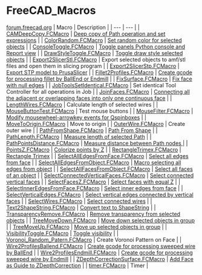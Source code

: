 # FreeCAD_Macros
[forum.freecad.org](https://forum.freecad.org/search.php?keywords=macro&author=tarman3&sf=firstpost&sr=topics)
| Macro | Description |
| --- | --- |
| [CAMDeepCopy.FCMacro](https://github.com/tarman3/FreeCAD_Macros/blob/main/CAMDeepCopy.FCMacro) | [Deep copy of Path operation and set expressions](https://forum.freecad.org/viewtopic.php?t=97562) |
| [ColorRandom.FCMacro](https://github.com/tarman3/FreeCAD_Macros/blob/main/ColorRandom.FCMacro) | [Set random color for selected objects](https://forum.freecad.org/viewtopic.php?t=93991) |
| [ConsoleToggle.FCMacro](https://github.com/tarman3/FreeCAD_Macros/blob/main/ConsoleToggle.FCMacro) | [Toggle panels Python console and Report view](https://forum.freecad.org/viewtopic.php?t=94589) |
| [DrawStyleToggle.FCMacro](https://github.com/tarman3/FreeCAD_Macros/blob/main/DrawStyleToggle.FCMacro) | [Toggle draw style selected objects](https://forum.freecad.org/viewtopic.php?t=94590) |
| [Export2SlicerStl.FCMacro](https://github.com/tarman3/FreeCAD_Macros/blob/main/Export2SlicerStl.FCMacro) | Export selected objects to amf/stl files and open them in slicing program |
| [Export2SlicerStp.FCMacro](https://github.com/tarman3/FreeCAD_Macros/blob/main/Export2SlicerStp.FCMacro) | [Export STP model to PrusaSlicer](https://forum.freecad.org/viewtopic.php?t=95867) |
| [Fillet2Profiles.FCMacro](https://github.com/tarman3/FreeCAD_Macros/blob/main/Fillet2Profiles.FCMacro) | [Create gcode for processing fillet by BallEnd or Endmill](https://forum.freecad.org/viewtopic.php?t=94642) |
| [FixSurface.FCMacro](https://github.com/tarman3/FreeCAD_Macros/blob/main/FixSurface.FCMacro) | [Fix face with null edges](https://forum.freecad.org/viewtopic.php?t=96148) |
| [JobToolsSetIdentical.FCMacro](https://github.com/tarman3/FreeCAD_Macros/blob/main/JobToolsSetIdentical.FCMacro) | Set identical Tool Controller for all operations in Job |
| [JoinFaces.FCMacro](https://github.com/tarman3/FreeCAD_Macros/blob/main/JoinFaces.FCMacro) | [Connecting all the adjacent or overlapping faces into only one continuous face](https://www.patreon.com/collection/657672) |
| [LengthWires.FCMacro](https://github.com/tarman3/FreeCAD_Macros/blob/main/LengthWires.FCMacro) | Calculate length of selected wires |
| [MouseButtonTest.FCMacro](https://github.com/tarman3/FreeCAD_Macros/blob/main/MouseButtonTest.FCMacro) | Test mouse buttons |
| [MouseFilter.FCMacro](https://github.com/tarman3/FreeCAD_Macros/blob/main/MouseFilter.FCMacro) | [Modify mousewheel-arrowkey events for Qspinboxes](https://forum.freecad.org/viewtopic.php?t=92512) |
| [MoveToOrigin.FCMacro](https://github.com/tarman3/FreeCAD_Macros/blob/main/MoveToOrigin.FCMacro) | Move to origin |
| [OuterWire.FCMacro](https://github.com/tarman3/FreeCAD_Macros/blob/main/OuterWire.FCMacro) | Create outer wire |
| [PathFromShape.FCMacro](https://github.com/tarman3/FreeCAD_Macros/blob/main/PathFromShape.FCMacro) | [Path From Shape](https://forum.freecad.org/viewtopic.php?t=93896) |
| [PathLength.FCMacro](https://github.com/tarman3/FreeCAD_Macros/blob/main/PathLength.FCMacro) | [Measure length of selected Path](https://forum.freecad.org/viewtopic.php?t=98509) |
| [PathPointsDistance.FCMacro](https://github.com/tarman3/FreeCAD_Macros/blob/main/PathPointsDistance.FCMacro) | [Measure distance between Path nodes ](https://forum.freecad.org/viewtopic.php?t=97759) |
| [PointsZ.FCMacro](https://github.com/tarman3/FreeCAD_Macros/blob/main/PointsZ.FCMacro) | [Colorize points by Z](https://forum.freecad.org/viewtopic.php?t=94278) |
| [RectangleTrimex.FCMacro](https://github.com/tarman3/FreeCAD_Macros/blob/main/RectangleTrimex.FCMacro) | [Rectangle Trimex](https://forum.freecad.org/viewtopic.php?t=94761) |
| [SelectAllEdgesFromFace.FCMacro](https://github.com/tarman3/FreeCAD_Macros/blob/main/SelectAllEdgesFromFace.FCMacro) | [Select all edges from face](https://www.patreon.com/collection/657672) |
| [SelectAllEdgesFromObject.FCMacro](https://github.com/tarman3/FreeCAD_Macros/blob/main/SelectAllEdgesFromObject.FCMacro) | [Macro selecting all edges from object](https://forum.freecad.org/viewtopic.php?t=98116) |
| [SelectAllFacesFromObject.FCMacro](https://github.com/tarman3/FreeCAD_Macros/blob/main/SelectAllFacesFromObject.FCMacro) | [Select all faces of an object](https://www.patreon.com/collection/657672) |
| [SelectConnectedVerticalFaces.FCMacro](https://github.com/tarman3/FreeCAD_Macros/blob/main/SelectConnectedVerticalFaces.FCMacro) | [Select connected vertical faces](https://www.patreon.com/collection/657672) |
| [SelectFacesZ.FCMacro](https://github.com/tarman3/FreeCAD_Macros/blob/main/SelectFacesZ.FCMacro) | [Select faces with equal Z](https://forum.freecad.org/viewtopic.php?t=96486) |
| [SelectInnerEdgesFromFace.FCMacro](https://github.com/tarman3/FreeCAD_Macros/blob/main/SelectInnerEdgesFromFace.FCMacro) | [Select inner edges from face](https://forum.freecad.org/viewtopic.php?t=98065) |
| [SelectVerticalEdges.FCMacro](https://github.com/tarman3/FreeCAD_Macros/blob/main/SelectVerticalEdges.FCMacro) | [Select vertical edges connected by vertical faces](https://www.patreon.com/collection/657672) |
| [SelectWires.FCMacro](https://github.com/tarman3/FreeCAD_Macros/blob/main/SelectWires.FCMacro) | [Select connected wires](https://www.patreon.com/collection/657672) |
| [Text2ShapeString.FCMacro](https://github.com/tarman3/FreeCAD_Macros/blob/main/Text2ShapeString.FCMacro) | [Convert text to ShapeString](https://forum.freecad.org/viewtopic.php?t=94388) |
| [TransparencyRemove.FCMacro](https://github.com/tarman3/FreeCAD_Macros/blob/main/TransparencyRemove.FCMacro) | [Remove transparency from selected objects](https://forum.freecad.org/viewtopic.php?t=96465) |
| [TreeMoveDown.FCMacro](https://github.com/tarman3/FreeCAD_Macros/blob/main/TreeMoveDown.FCMacro) | [Move down selected objects in group](https://forum.freecad.org/viewtopic.php?t=97244) |
| [TreeMoveUp.FCMacro](https://github.com/tarman3/FreeCAD_Macros/blob/main/TreeMoveUp.FCMacro) | [Move up selected objects in group](https://forum.freecad.org/viewtopic.php?t=97244) |
| [VisibilityToggle.FCMacro](https://github.com/tarman3/FreeCAD_Macros/blob/main/VisibilityToggle.FCMacro) | [Toggle visibility](https://forum.freecad.org/viewtopic.php?t=94541) |
| [Voronoi_Random_Patern.FCMacro](https://github.com/tarman3/FreeCAD_Macros/blob/main/Voronoi_Random_Patern.FCMacro) | Create Voronoi Pattern on Face |
| [Wire2ProfilesBallend.FCMacro](https://github.com/tarman3/FreeCAD_Macros/blob/main/Wire2ProfilesBallend.FCMacro) | [Create gcode for processing sweeped wire by BallEnd](https://forum.freecad.org/viewtopic.php?t=94642) |
| [Wire2ProfilesEndmill.FCMacro](https://github.com/tarman3/FreeCAD_Macros/blob/main/Wire2ProfilesEndmill.FCMacro) | [Create gcode for processing sweeped wire by Endmill](https://forum.freecad.org/viewtopic.php?t=94642) |
| [ZDepthCorrectionSurface.FCMacro](https://github.com/tarman3/FreeCAD_Macros/blob/main/ZDepthCorrectionSurface.FCMacro) | [Add Face as Guide to ZDepthCorrection](https://www.patreon.com/collection/657672) |
| [timer.FCMacro](https://github.com/tarman3/FreeCAD_Macros/blob/main/timer.FCMacro) | Timer |